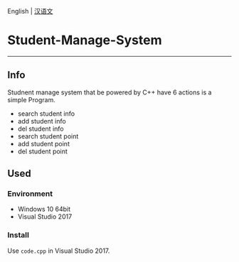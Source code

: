 English | [汉语文](https://github.com/funhoman/Student-Manage-System/edit/master/README_CN.md)

# Student-Manage-System

---

## Info

Studnent manage system that be powered by C++ have 6 actions is a simple Program.

- search student info
- add student info
- del student info
- search student point
- add student point
- del student point

## Used

### Environment

- Windows 10 64bit
- Visual Studio 2017

### Install

Use `code.cpp` in Visual Studio 2017.
